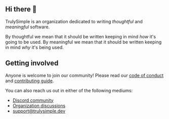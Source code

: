 ## Hi there 👋

TrulySimple is an organization dedicated to writing _thoughtful_ and _meaningful_ software.

By thoughtful we mean that it should be written keeping in mind _how_ it's going to be used.
By meaningful we mean that it should be written keeping in mind _why_ it's being used.

## Getting involved

Anyone is welcome to join our community!
Please read our [code of conduct](/CODE_OF_CONDUCT.md) and [contributing guide](/CONTRIBUTING.md).

You can also reach us out in either of the following mediums:

- [Discord community](https://discord.gg/AsDFHUHMpC)
- [Organization discussions](https://github.com/orgs/trulysimple/discussions)
- support@trulysimple.dev
